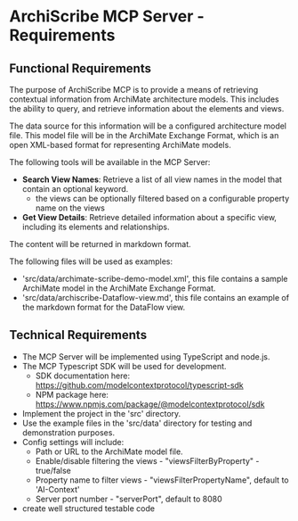 # ArchiScribe MCP Server - Requirements

## Functional Requirements

The purpose of ArchiScribe MCP is to provide a means of retrieving contextual information from ArchiMate architecture models. 
This includes the ability to query, and retrieve information about the elements and views.

The data source for this information will be a configured architecture model file. This model file will be in the ArchiMate Exchange Format, which is an open XML-based format for representing ArchiMate models.

The following tools will be available in the MCP Server:
- **Search View Names**: Retrieve a list of all view names in the model that contain an optional keyword.
    - the views can be optionally filtered based on a configurable property name on the views
- **Get View Details**: Retrieve detailed information about a specific view, including its elements and relationships.

The content will be returned in markdown format.

The following files will be used as examples:
- 'src/data/archimate-scribe-demo-model.xml', this file contains a sample ArchiMate model in the ArchiMate Exchange Format.
- 'src/data/archiscribe-Dataflow-view.md', this file contains an example of the markdown format for the DataFlow view.

## Technical Requirements

- The MCP Server will be implemented using TypeScript and node.js.
- The MCP Typescript SDK will be used for development.
  - SDK documentation here: https://github.com/modelcontextprotocol/typescript-sdk
  - NPM package here: https://www.npmjs.com/package/@modelcontextprotocol/sdk
- Implement the project in the 'src' directory.
- Use the example files in the 'src/data' directory for testing and demonstration purposes.
- Config settings will include:
    - Path or URL to the ArchiMate model file.
    - Enable/disable filtering the views - "viewsFilterByProperty" - true/false
    - Property name to filter views - "viewsFilterPropertyName", default to 'AI-Context'
    - Server port number - "serverPort", default to 8080
- create well structured testable code
